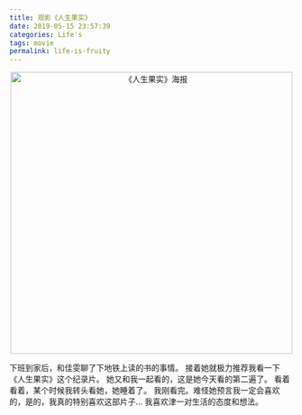 ```yaml
---
title: 观影《人生果实》
date: 2019-05-15 23:57:39
categories: Life's
tags: movie
permalink: life-is-fruity
---
```


<center><img src="https://i.loli.net/2019/05/18/5cdffeab569b254715.jpg"  title="《人生果实》海报" width="500" /></center>

下班到家后，和佳雯聊了下地铁上读的书的事情。
接着她就极力推荐我看一下《人生果实》这个纪录片。
她又和我一起看的，这是她今天看的第二遍了。
看着看着，某个时候我转头看她，她睡着了。
我刚看完。难怪她预言我一定会喜欢的，是的，我真的特别喜欢这部片子…
我喜欢津一对生活的态度和想法。

